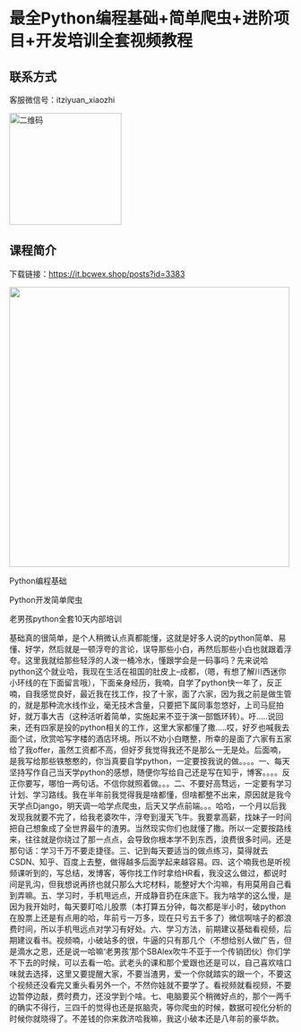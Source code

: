 # 最全Python编程基础+简单爬虫+进阶项目+开发培训全套视频教程

## 联系方式

客服微信号：itziyuan_xiaozhi

<img src="https://ziyuanyun.oss-cn-guangzhou.aliyuncs.com/common/20240614073449/666b82192834a.jpg" width="200" height="200" alt="二维码">

## 课程简介

下载链接：https://it.bcwex.shop/posts?id=3383

<img src="https://ziyuanyun.oss-cn-guangzhou.aliyuncs.com/yun/20240515185139/664493bb47d16.jpg" width="500" alt="">

  Python编程基础

 Python开发简单爬虫

 老男孩python全套10天内部培训

 基础真的很简单，是个人稍微认点真都能懂，这就是好多人说的python简单、易懂、好学，然后就是一顿浮夸的言论，误导那些小白，再然后那些小白也就跟着浮夸。这里我就给那些轻浮的人泼一桶冷水，懂跟学会是一码事吗？先来说哈python这个就业哈，我现在生活在祖国的肚皮上&#8211;成都，（嗯，有想了解川西迷你小环线的在下面留言哦），下面亲身经历，我喃，自学了python快一年了，反正喃，自我感觉良好，最近我在找工作，投了十家，面了六家，因为我之前是做生管的，就是那种流水线作业，毫无技术含量，只要把下属同事忽悠好，上司马屁拍好，就万事大吉（这种活听着简单，实施起来不亚于演一部甑环转）。吁&#8230;..说回来，还有四家是投的python相关的工作，这里大家都懂了撒&#8230;..哎，好歹也喊我去面个试，欣赏哈写字楼的酒店环境。所以不劝小白瞎整，所幸的是面了六家有五家给了我offer，虽然工资都不高，但好歹我觉得我还不是那么一无是处。后面喃，是我写给那些铁憨憨的，你当真要自学python，一定要按我说的做。。。。一、每天坚持写作自己当天学python的感想，随便你写给自己还是写在知乎，博客。。。。反正你要写，哪怕一两句话。不信你就照着做。。。二、不要好高骛远，一定要有学习计划、学习路线。我在半年前我觉得我是啥都懂，但啥都整不出来，原因就是我今天学点Django，明天调一哈学点爬虫，后天又学点前端。。。哈哈，一个月以后我发现我就要不完了，给我老婆吹牛，浮夸到漫天飞牛。我要拿高薪，找妹子一时间把自己想象成了全世界最牛的渣男。当然现实你们也就懂了撒。所以一定要按路线来，往往就是你绕过了那一点点，会导致你根本学不到东西，浪费很多时间。还是那句话：学习千万不要走捷径。三、记到每天要适当的做点练习，莫得就去CSDN、知乎、百度上去整，做得越多后面学起来越容易。四、这个喃我也是听视频课听到的，写总结，发博客，等你找工作时拿给HR看，我没这么做过，都说时间是乳沟，但我想说再挤也就只那么大坨材料，能整好大个沟嘛，有用莫用自己看到弄嘛。五、学习时，手机甩远点，开成静音扔在床底下。我为啥学的这么慢，是因为我开始时，每天要盯哈儿股票（本打算五分钟，每次都是半小时，破python在股票上还是有点用的哈，年前亏一万多，现在只亏五千多了）微信啊啥子的都浪费时间，所以手机甩远点对学习有好处。六、学习方法，前期建议基础看视频，后期建议看书。视频喃，小破站多的很，牛逼的只有那几个（不想给别人做广告，但是滴水之恩，还是说一哈嘛‘老男孩’那个SBAlex吹牛不亚于一个传销团伙）你们学不下去的时候，可以去看一哈。武老头的课和那个爱跟也还是可以，自己喜欢啥口味就去选择，这里又要提醒大家，不要当渣男，爱一个你就踏实的跟一个，不要这个视频还没看完又重头看另外一个，不然你娃就不要学了。看视频就看视频，不要边暂停边敲，费时费力，还没学到个啥。七、电脑要买个稍微好点的，那个一两千的确实不得行，三四千的觉得也还是抠脑壳，等你爬虫的时候，数据可视化分析的时候你就晓得了。不差钱的你来救济哈我嘛，我这小破本还是八年前的豪华款。

  